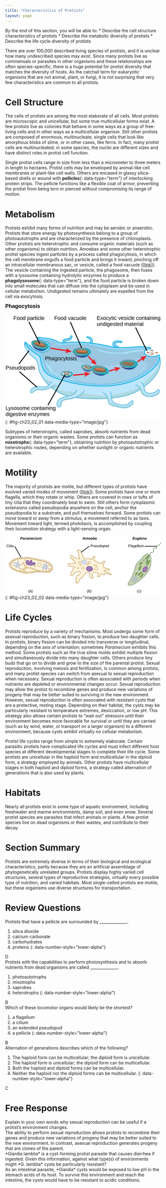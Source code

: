 ```yaml
---
title: "Characteristics of Protists"
layout: page
---
```



<div data-type="abstract" markdown="1">
By the end of this section, you will be able to:
* Describe the cell structure characteristics of protists
* Describe the metabolic diversity of protists
* Describe the life cycle diversity of protists

</div>

There are over 100,000 described living species of protists, and it is unclear how many undescribed species may exist. Since many protists live as commensals or parasites in other organisms and these relationships are often species-specific, there is a huge potential for protist diversity that matches the diversity of hosts. As the catchall term for eukaryotic organisms that are not animal, plant, or fungi, it is not surprising that very few characteristics are common to all protists.

# Cell Structure

The cells of protists are among the most elaborate of all cells. Most protists are microscopic and unicellular, but some true multicellular forms exist. A few protists live as colonies that behave in some ways as a group of free-living cells and in other ways as a multicellular organism. Still other protists are composed of enormous, multinucleate, single cells that look like amorphous blobs of slime, or in other cases, like ferns. In fact, many protist cells are multinucleated; in some species, the nuclei are different sizes and have distinct roles in protist cell function.

Single protist cells range in size from less than a micrometer to three meters in length to hectares. Protist cells may be enveloped by animal-like cell membranes or plant-like cell walls. Others are encased in glassy silica-based shells or wound with **pellicles**{: data-type="term"} of interlocking protein strips. The pellicle functions like a flexible coat of armor, preventing the protist from being torn or pierced without compromising its range of motion.

# Metabolism

Protists exhibit many forms of nutrition and may be aerobic or anaerobic. Protists that store energy by photosynthesis belong to a group of photoautotrophs and are characterized by the presence of chloroplasts. Other protists are heterotrophic and consume organic materials (such as other organisms) to obtain nutrition. Amoebas and some other heterotrophic protist species ingest particles by a process called phagocytosis, in which the cell membrane engulfs a food particle and brings it inward, pinching off an intracellular membranous sac, or vesicle, called a food vacuole ([\[link\]](#fig-ch23_02_01)). The vesicle containing the ingested particle, the phagosome, then fuses with a lysosome containing hydrolytic enzymes to produce a **phagolysosome**{: data-type="term"}, and the food particle is broken down into small molecules that can diffuse into the cytoplasm and be used in cellular metabolism. Undigested remains ultimately are expelled from the cell via exocytosis.

![In this illustration, a eukaryotic cell is shown consuming a food particle. As the food particle is consumed, it is encapsulated in a vesicle. The vesicle fuses with a lysosome, and proteins inside the lysosome digest the food particle. Indigestible waste material is ejected from the cell when an exocytic vesicle fuses with the plasma membrane.](../resources/Figure_B23_02_01.jpg "The stages of phagocytosis include the engulfment of a food particle, the digestion of the particle using hydrolytic enzymes contained within a lysosome, and the expulsion of undigested materials from the cell."){: #fig-ch23_02_01 data-media-type="image/jpg"}

Subtypes of heterotrophs, called saprobes, absorb nutrients from dead organisms or their organic wastes. Some protists can function as **mixotrophs**{: data-type="term"}, obtaining nutrition by photoautotrophic or heterotrophic routes, depending on whether sunlight or organic nutrients are available.

# Motility

The majority of protists are motile, but different types of protists have evolved varied modes of movement ([\[link\]](#fig-ch23_02_02)). Some protists have one or more flagella, which they rotate or whip. Others are covered in rows or tufts of tiny cilia that they coordinately beat to swim. Still others form cytoplasmic extensions called pseudopodia anywhere on the cell, anchor the pseudopodia to a substrate, and pull themselves forward. Some protists can move toward or away from a stimulus, a movement referred to as taxis. Movement toward light, termed phototaxis, is accomplished by coupling their locomotion strategy with a light-sensing organ.

![Part a shows a shoe-shaped Paramecium, which is covered with fine, hair-like cilia. Part b shows an Amoeba, which is irregular in shape with long extensions of cytoplasm jutting out from the main body. The extensions are called pseudopods. Part c shows an oval Euglena, which has a narrow front end. A long, whip-like flagellum protrudes from the back end.](../resources/Figure_B23_02_02.jpg "Protists use various methods for transportation. (a) Paramecium waves hair-like appendages called cilia to propel itself. (b) Amoeba uses lobe-like pseudopodia to anchor itself to a solid surface and pull itself forward. (c) Euglena uses a whip-like tail called a flagellum to propel itself."){: #fig-ch23_02_02 data-media-type="image/jpg"}

# Life Cycles

Protists reproduce by a variety of mechanisms. Most undergo some form of asexual reproduction, such as binary fission, to produce two daughter cells. In protists, binary fission can be divided into transverse or longitudinal, depending on the axis of orientation; sometimes *Paramecium* exhibits this method. Some protists such as the true slime molds exhibit multiple fission and simultaneously divide into many daughter cells. Others produce tiny buds that go on to divide and grow to the size of the parental protist. Sexual reproduction, involving meiosis and fertilization, is common among protists, and many protist species can switch from asexual to sexual reproduction when necessary. Sexual reproduction is often associated with periods when nutrients are depleted or environmental changes occur. Sexual reproduction may allow the protist to recombine genes and produce new variations of progeny that may be better suited to surviving in the new environment. However, sexual reproduction is often associated with resistant cysts that are a protective, resting stage. Depending on their habitat, the cysts may be particularly resistant to temperature extremes, desiccation, or low pH. This strategy also allows certain protists to “wait out” stressors until their environment becomes more favorable for survival or until they are carried (such as by wind, water, or transport on a larger organism) to a different environment, because cysts exhibit virtually no cellular metabolism.

Protist life cycles range from simple to extremely elaborate. Certain parasitic protists have complicated life cycles and must infect different host species at different developmental stages to complete their life cycle. Some protists are unicellular in the haploid form and multicellular in the diploid form, a strategy employed by animals. Other protists have multicellular stages in both haploid and diploid forms, a strategy called alternation of generations that is also used by plants.

# Habitats

Nearly all protists exist in some type of aquatic environment, including freshwater and marine environments, damp soil, and even snow. Several protist species are parasites that infect animals or plants. A few protist species live on dead organisms or their wastes, and contribute to their decay.

# Section Summary

Protists are extremely diverse in terms of their biological and ecological characteristics, partly because they are an artificial assemblage of phylogenetically unrelated groups. Protists display highly varied cell structures, several types of reproductive strategies, virtually every possible type of nutrition, and varied habitats. Most single-celled protists are motile, but these organisms use diverse structures for transportation.

# Review Questions

<div data-type="exercise">
<div data-type="problem" markdown="1">
Protists that have a pellicle are surrounded by ______________.

1.  silica dioxide
2.  calcium carbonate
3.  carbohydrates
4.  proteins
{: data-number-style="lower-alpha"}

</div>
<div data-type="solution" markdown="1">
D

</div>
</div>

<div data-type="exercise">
<div data-type="problem" markdown="1">
Protists with the capabilities to perform photosynthesis and to absorb nutrients from dead organisms are called ______________.

1.  photoautotrophs
2.  mixotrophs
3.  saprobes
4.  heterotrophs
{: data-number-style="lower-alpha"}

</div>
<div data-type="solution" markdown="1">
B

</div>
</div>

<div data-type="exercise">
<div data-type="problem" markdown="1">
Which of these locomotor organs would likely be the shortest?

1.  a flagellum
2.  a cilium
3.  an extended pseudopod
4.  a pellicle
{: data-number-style="lower-alpha"}

</div>
<div data-type="solution" markdown="1">
B

</div>
</div>

<div data-type="exercise">
<div data-type="problem" markdown="1">
Alternation of generations describes which of the following?

1.  The haploid form can be multicellular; the diploid form is unicellular.
2.  The haploid form is unicellular; the diploid form can be multicellular.
3.  Both the haploid and diploid forms can be multicellular.
4.  Neither the haploid nor the diploid forms can be multicellular.
{: data-number-style="lower-alpha"}

</div>
<div data-type="solution" markdown="1">
C

</div>
</div>

# Free Response

<div data-type="exercise">
<div data-type="problem" markdown="1">
Explain in your own words why sexual reproduction can be useful if a protist’s environment changes.

</div>
<div data-type="solution" markdown="1">
The ability to perform sexual reproduction allows protists to recombine their genes and produce new variations of progeny that may be better suited to the new environment. In contrast, asexual reproduction generates progeny that are clones of the parent.

</div>
</div>

<div data-type="exercise">
<div data-type="problem" markdown="1">
*Giardia lamblia* is a cyst-forming protist parasite that causes diarrhea if ingested. Given this information, against what type(s) of environments might *G. lamblia* cysts be particularly resistant?

</div>
<div data-type="solution" markdown="1">
As an intestinal parasite, *Giardia* cysts would be exposed to low pH in the stomach acids of its host. To survive this environment and reach the intestine, the cysts would have to be resistant to acidic conditions.

</div>
</div>

